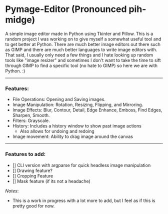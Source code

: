 # Pymage-Editor (Pronounced pih-midge)

A simple image editor made in Python using Tkinter and Pillow. This is a random project I was working on to give myself a somewhat useful tool and to get better at Python. There are much better image editors out there such as GIMP and there are much better languages to write image editors with. That said, I usually only need a few things and I hate looking up random tools like "image resizer" and sometimes I don't want to take the time to sift through GIMP to find a specific tool (no hate to GIMP) so here we are with Python. :)

---

### Features:
- File Operations: Opening and Saving images.
- Image Manipulation: Rotation, Resizing, Flipping, and Mirroring.
- Image Effects: Blur, Contour, Detail, Edge Enhance, Emboss, Find Edges, Sharpen, Smooth.
- Filters: Grayscale.
- History: Includes a history window to show past image actions
    - Also allows for undoing and redoing
- Image movement: Ability to drag image around the canvas

---

### Features to add:
- [] CLI version with argparse for quick headless image manipulation
- [] Drawing feature?
- [] Cropping Feature
- [] Mask feature (if its not a headache)

*Notes*:
- This is a work in progress with a lot more to add, but I feel as if this is pretty good for now.
